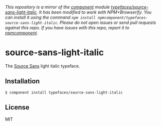 *This repository is a mirror of the [component](http://component.io) module [typefaces/source-sans-light-italic](http://github.com/typefaces/source-sans-light-italic). It has been modified to work with NPM+Browserify. You can install it using the command `npm install npmcomponent/typefaces-source-sans-light-italic`. Please do not open issues or send pull requests against this repo. If you have issues with this repo, report it to [npmcomponent](https://github.com/airportyh/npmcomponent).*
# source-sans-light-italic
  
  The [Source Sans](https://typekit.com/fonts/source-sans-pro) light italic typeface.

## Installation

    $ component install typefaces/source-sans-light-italic

## License

  MIT
